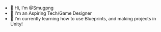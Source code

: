 - 👋 Hi, I’m @Smugpng
- 👀 I'm an Aspiring Tech/Game Designer
- 🌱 I’m currently learning how to use Blueprints, and making projects in Unity!


<!---
Smugpng/Smugpng is a ✨ special ✨ repository because its `README.md` (this file) appears on your GitHub profile.
You can click the Preview link to take a look at your changes.
--->
